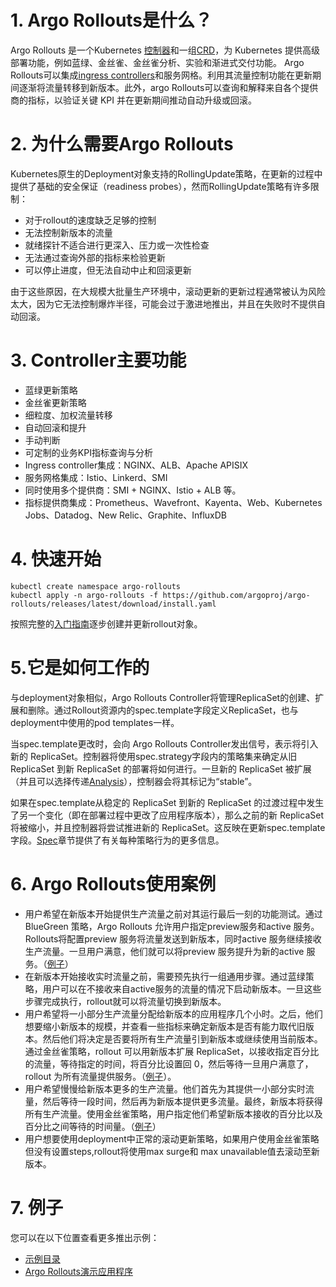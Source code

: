 # 1. Argo Rollouts是什么？
Argo Rollouts 是一个Kubernetes [控制器](https://kubernetes.io/docs/concepts/architecture/controller/)和一组[CRD](https://kubernetes.io/docs/concepts/extend-kubernetes/api-extension/custom-resources/)，为 Kubernetes 提供高级部署功能，例如蓝绿、金丝雀、金丝雀分析、实验和渐进式交付功能。
Argo Rollouts可以集成[ingress controllers](https://kubernetes.io/docs/concepts/services-networking/ingress/)和服务网格。利用其流量控制功能在更新期间逐渐将流量转移到新版本。此外，argo Rollouts可以查询和解释来自各个提供商的指标，以验证关键 KPI 并在更新期间推动自动升级或回滚。
# 2. 为什么需要Argo Rollouts
Kubernetes原生的Deployment对象支持的RollingUpdate策略，在更新的过程中提供了基础的安全保证（readiness probes），然而RollingUpdate策略有许多限制：
* 对于rollout的速度缺乏足够的控制
* 无法控制新版本的流量
* 就绪探针不适合进行更深入、压力或一次性检查
* 无法通过查询外部的指标来检验更新
* 可以停止进度，但无法自动中止和回滚更新

由于这些原因，在大规模大批量生产环境中，滚动更新的更新过程通常被认为风险太大，因为它无法控制爆炸半径，可能会过于激进地推出，并且在失败时不提供自动回滚。

# 3. Controller主要功能
* 蓝绿更新策略
* 金丝雀更新策略
* 细粒度、加权流量转移
* 自动回滚和提升
* 手动判断
* 可定制的业务KPI指标查询与分析
* Ingress controller集成：NGINX、ALB、Apache APISIX
* 服务网格集成：Istio、Linkerd、SMI
* 同时使用多个提供商：SMI + NGINX、Istio + ALB 等。
* 指标提供商集成：Prometheus、Wavefront、Kayenta、Web、Kubernetes Jobs、Datadog、New Relic、Graphite、InfluxDB

# 4. 快速开始
```
kubectl create namespace argo-rollouts
kubectl apply -n argo-rollouts -f https://github.com/argoproj/argo-rollouts/releases/latest/download/install.yaml
```
按照完整的[入门指南](../5.入门指南/5.1基础使用.md)逐步创建并更新rollout对象。
# 5.它是如何工作的
与deployment对象相似，Argo Rollouts Controller将管理ReplicaSet的创建、扩展和删除。通过Rollout资源内的spec.template字段定义ReplicaSet，也与deployment中使用的pod templates一样。

当spec.template更改时，会向 Argo Rollouts Controller发出信号，表示将引入新的 ReplicaSet。控制器将使用spec.strategy字段内的策略集来确定从旧 ReplicaSet 到新 ReplicaSet 的部署将如何进行。一旦新的 ReplicaSet 被扩展（并且可以选择传递[Analysis](../9.Analysis/9.1概述.md)），控制器会将其标记为“stable”。

如果在spec.template从稳定的 ReplicaSet 到新的 ReplicaSet 的过渡过程中发生了另一个变化（即在部署过程中更改了应用程序版本），那么之前的新 ReplicaSet 将被缩小，并且控制器将尝试推进新的 ReplicaSet。这反映在更新spec.template字段。[Spec](https://argo-rollouts.readthedocs.io/en/stable/features/specification/)章节提供了有关每种策略行为的更多信息。
# 6. Argo Rollouts使用案例
* 用户希望在新版本开始提供生产流量之前对其运行最后一刻的功能测试。通过 BlueGreen 策略，Argo Rollouts 允许用户指定preview服务和active 服务。Rollouts将配置preview 服务将流量发送到新版本，同时active 服务继续接收生产流量。一旦用户满意，他们就可以将preview 服务提升为新的active 服务。（[例子](https://github.com/argoproj/argo-rollouts/blob/master/examples/rollout-bluegreen.yaml)）
* 在新版本开始接收实时流量之前，需要预先执行一组通用步骤。通过蓝绿策略，用户可以在不接收来自active服务的流量的情况下启动新版本。一旦这些步骤完成执行，rollout就可以将流量切换到新版本。
* 用户希望将一小部分生产流量分配给新版本的应用程序几个小时。之后，他们想要缩小新版本的规模，并查看一些指标来确定新版本是否有能力取代旧版本。然后他们将决定是否要将所有生产流量引到新版本或继续使用当前版本。通过金丝雀策略，rollout 可以用新版本扩展 ReplicaSet，以接收指定百分比的流量，等待指定的时间，将百分比设置回 0，然后等待一旦用户满意了， rollout 为所有流量提供服务。（[例子](https://github.com/argoproj/argo-rollouts/blob/master/examples/rollout-analysis-step.yaml)）。
* 用户希望慢慢给新版本更多的生产流量。他们首先为其提供一小部分实时流量，然后等待一段时间，然后再为新版本提供更多流量。最终，新版本将获得所有生产流量。使用金丝雀策略，用户指定他们希望新版本接收的百分比以及百分比之间等待的时间量。（[例子](https://github.com/argoproj/argo-rollouts/blob/master/examples/rollout-canary.yaml)）
* 用户想要使用deployment中正常的滚动更新策略，如果用户使用金丝雀策略但没有设置steps,rollout将使用max surge和 max unavailable值去滚动至新版本。

# 7. 例子
您可以在以下位置查看更多推出示例：

* [示例目录](https://github.com/argoproj/argo-rollouts/tree/master/examples)
* [Argo Rollouts演示应用程序](https://github.com/argoproj/rollouts-demo)